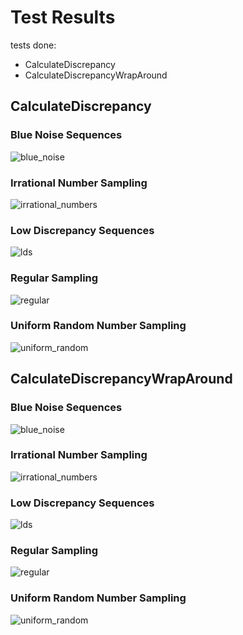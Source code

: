 # Test Results
 tests done:
* CalculateDiscrepancy
* CalculateDiscrepancyWrapAround
## CalculateDiscrepancy
### Blue Noise Sequences
![blue_noise](../../../_1d/samples/blue_noise/CalculateDiscrepancy.png)  
### Irrational Number Sampling
![irrational_numbers](../../../_1d/samples/irrational_numbers/CalculateDiscrepancy.png)  
### Low Discrepancy Sequences
![lds](../../../_1d/samples/lds/CalculateDiscrepancy.png)  
### Regular Sampling
![regular](../../../_1d/samples/regular/CalculateDiscrepancy.png)  
### Uniform Random Number Sampling
![uniform_random](../../../_1d/samples/uniform_random/CalculateDiscrepancy.png)  
## CalculateDiscrepancyWrapAround
### Blue Noise Sequences
![blue_noise](../../../_1d/samples/blue_noise/CalculateDiscrepancyWrapAround.png)  
### Irrational Number Sampling
![irrational_numbers](../../../_1d/samples/irrational_numbers/CalculateDiscrepancyWrapAround.png)  
### Low Discrepancy Sequences
![lds](../../../_1d/samples/lds/CalculateDiscrepancyWrapAround.png)  
### Regular Sampling
![regular](../../../_1d/samples/regular/CalculateDiscrepancyWrapAround.png)  
### Uniform Random Number Sampling
![uniform_random](../../../_1d/samples/uniform_random/CalculateDiscrepancyWrapAround.png)  
